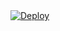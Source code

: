 <!DOCTYPE html>
<html>
  <div class="center-content">
    <a
    href="https://heroku.com/deploy?template=https://github.com/ciosukasuka/fsubherr1">
      <img src="https://www.herokucdn.com/deploy/button.svg" alt="Deploy">
    </a>
  </div>
</html>
